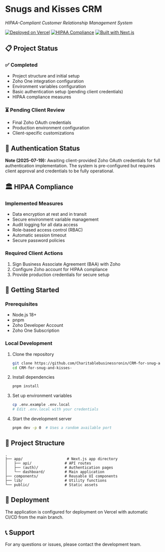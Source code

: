 # Snugs and Kisses CRM

*HIPAA-Compliant Customer Relationship Management System*

[![Deployed on Vercel](https://img.shields.io/badge/Deployed%20on-Vercel-black?style=for-the-badge&logo=vercel)](https://vercel.com/charitablebusinessronins-projects/v0-snugs-and-kisses-crm)
[![HIPAA Compliance](https://img.shields.io/badge/HIPAA-Compliant-blue?style=for-the-badge)](https://www.hhs.gov/hipaa/index.html)
[![Built with Next.js](https://img.shields.io/badge/Built%20with-Next.js-000000?style=for-the-badge&logo=nextdotjs)](https://nextjs.org/)

## 📋 Project Status

### ✅ Completed
- Project structure and initial setup
- Zoho One integration configuration
- Environment variables configuration
- Basic authentication setup (pending client credentials)
- HIPAA compliance measures

### ⏳ Pending Client Review
- Final Zoho OAuth credentials
- Production environment configuration
- Client-specific customizations

## 🔐 Authentication Status

**Note (2025-07-19):** Awaiting client-provided Zoho OAuth credentials for full authentication implementation. The system is pre-configured but requires client approval and credentials to be fully operational.

## 🏛️ HIPAA Compliance

### Implemented Measures
- Data encryption at rest and in transit
- Secure environment variable management
- Audit logging for all data access
- Role-based access control (RBAC)
- Automatic session timeout
- Secure password policies

### Required Client Actions
1. Sign Business Associate Agreement (BAA) with Zoho
2. Configure Zoho account for HIPAA compliance
3. Provide production credentials for secure setup

## 🚀 Getting Started

### Prerequisites
- Node.js 18+
- pnpm
- Zoho Developer Account
- Zoho One Subscription

### Local Development

1. Clone the repository
   ```bash
   git clone https://github.com/Charitablebusinessronin/CRM-for-snug-and-kisses-.git
   cd CRM-for-snug-and-kisses-
   ```

2. Install dependencies
   ```bash
   pnpm install
   ```

3. Set up environment variables
   ```bash
   cp .env.example .env.local
   # Edit .env.local with your credentials
   ```

4. Start the development server
   ```bash
   pnpm dev -p 0  # Uses a random available port
   ```

## 📂 Project Structure

```
.
├── app/                    # Next.js app directory
│   ├── api/               # API routes
│   ├── (auth)/            # Authentication pages
│   └── dashboard/         # Main application
├── components/            # Reusable UI components
├── lib/                   # Utility functions
└── public/                # Static assets
```

## 🔄 Deployment

The application is configured for deployment on Vercel with automatic CI/CD from the main branch.

## 📞 Support

For any questions or issues, please contact the development team.
